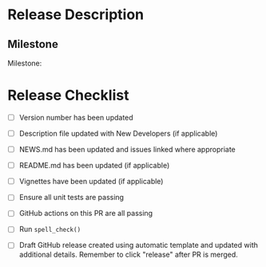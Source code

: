 # Release Description
<!--- Summarize what is being released.  -->

## Milestone
<!--- Link to the milestone for the release. ---> 
<!--- Make sure all relevant issues/PRs are included on the linked pages. --->
Milestone: 

# Release Checklist
<!--- Fill out the following Release checklist -->

- [ ] Version number has been updated
- [ ] Description file updated with New Developers (if applicable)
- [ ] NEWS.md has been updated and issues linked where appropriate
- [ ] README.md has been updated (if applicable)
- [ ] Vignettes have been updated (if applicable)
- [ ] Ensure all unit tests are passing
- [ ] GitHub actions on this PR are all passing
- [ ] Run `spell_check()`
- [ ] Draft GitHub release created using automatic template and updated with additional details. Remember to click "release" after PR is merged.

